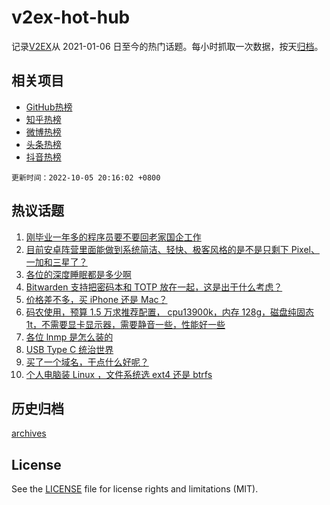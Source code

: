 # v2ex-hot-hub

 记录[V2EX](https://www.v2ex.com/)从 2021-01-06 日至今的热门话题。每小时抓取一次数据，按天[归档](archives)。
 
 ## 相关项目

- [GitHub热榜](https://github.com/snaildev/github-hot-hub)
- [知乎热榜](https://github.com/snaildev/zhihu-hot-hub)
- [微博热榜](https://github.com/snaildev/weibo-hot-hub)
- [头条热榜](https://github.com/snaildev/toutiao-hot-hub)
- [抖音热榜](https://github.com/snaildev/douyin-hot-hub)


 `更新时间：2022-10-05 20:16:02 +0800`

## 热议话题

1. [刚毕业一年多的程序员要不要回老家国企工作](https://www.v2ex.com/t/884678)
1. [目前安卓阵营里面能做到系统简洁、轻快、极客风格的是不是只剩下 Pixel、一加和三星了？](https://www.v2ex.com/t/884716)
1. [各位的深度睡眠都是多少啊](https://www.v2ex.com/t/884680)
1. [Bitwarden 支持把密码本和 TOTP 放在一起，这是出于什么考虑？](https://www.v2ex.com/t/884687)
1. [价格差不多，买 iPhone 还是 Mac？](https://www.v2ex.com/t/884689)
1. [码农使用，预算 1.5 万求推荐配置， cpu13900k，内存 128g，磁盘纯固态 1t，不需要显卡显示器，需要静音一些，性能好一些](https://www.v2ex.com/t/884747)
1. [各位 lnmp 是怎么装的](https://www.v2ex.com/t/884682)
1. [USB Type C 统治世界](https://www.v2ex.com/t/884719)
1. [买了一个域名，干点什么好呢？](https://www.v2ex.com/t/884654)
1. [个人电脑装 Linux ，文件系统选 ext4 还是 btrfs](https://www.v2ex.com/t/884693)

## 历史归档

[archives](archives)

## License

See the [LICENSE](LICENSE) file for license rights and limitations (MIT).
